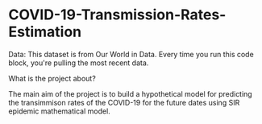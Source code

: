 # COVID-19-Transmission-Rates-Estimation

Data: This dataset is from Our World in Data. Every time you run this code block, you're pulling the most recent data.

What is the project about?

The main aim of the project is to build a hypothetical model for predicting the transimmison rates of the COVID-19 for the future dates using SIR epidemic mathematical model.

